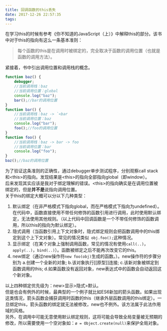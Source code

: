 ```yaml
---
title: 回调函数的this丢失
date: 2017-12-26 22:57:35
tags:
---
```

在学习this的时候有参考《你不知道的JavaScript（上）》中解释this的部分。该书中对于this的指向有这么一条基本准则：
> 每个函数的this是在调用时被绑定的，完全取决于函数的调用位置（也就是函数的调用方法）。

紧接着，书中引出调用位置和调用栈的概念。
```javascript
function baz() {
    debugger;
    //当前调用栈：baz
    //当前调用位置：global
    console.log("baz");
    bar();//bar的调用位置
}
function bar() {
    //当前调用栈：baz -> `<bar
    //当前调用位置：baz
    console.log("bar");
    foo();//foo的调用位置
}
function foo() {
    //当前调用栈：baz -> bar -> foo
    //当前调用位置：bar
    console.log("foo");
}
baz();//baz的调用位置
```
为了验证这条准则的正确性，通过debugger单步测试程序，分别观察call stack和&lt;this>的指向。发现结果是&lt;this>的指向全部指向global（即window）。<br>
后来发现其实应该是我对于绑定理解的错误。&lt;this>的指向确实是在调用位置被绑定的，但是**并不是**说指向调用位置。<br>
关于this的绑定大概可以分以下几种类型：
1. 默认绑定（在非严格模式下指向global，而在严格模式下指向为undefined）。在代码中，函数直接使用不带任何修饰的函数引用进行调用，此时使用默认绑定，无法使用其他规则。（以上代码中回调函数是一个不带任何修饰的函数调用，所以this的指向为默认绑定）。
2. 隐式调用（当函数引用上下文对象时，隐式绑定规则会把函数调用中的this绑定到这个上下文对象）。常见的情况类似`
obj.foo();`这种情况。
3. 显示绑定（在某个对象上强制调用函数，常见的情况有使用`call(..)`，`apply(..)`，`bind(..)`）。函数被绑定之后不能再次改变它的this。
4. new绑定（通过new操作符`new foo(obj)`生成的函数。）。new操作符的步骤分别为 a.创建一个全新的对象; b.该对象执行[[原型]]连接; c.该新对象被绑定到函数调用的this; d.如果函数没有返回对象，new表达式中的函数会自动返回这个新对象。

以上四种绑定优先级为：new>显示>隐式>默认。<br>
但是也会有例外的时候，最典型的一个例子就比如ES6新加的箭头函数。如果出现这类情况，箭头函数会捕获调用时函数的this（继承外层函数调用的this绑定）。一旦绑定this，箭头函数的绑定就无法被修改，new也不例外。该方法属于此法作用域的风格。<br>
另外，在调用中可能无意使用默认绑定规则，这将可能会导致全局变量被无预期的修改，所以需要使用一个空对象如：`ø = Object.create(null)`来保护全局对象。